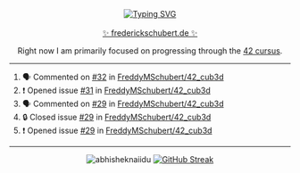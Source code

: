 <div align="center">
  <a href="https://git.io/typing-svg"><img src="https://readme-typing-svg.demolab.com?font=Fira+Code&size=30&pause=1000&color=70A5FD&background=1A1B27&center=true&vCenter=true&repeat=false&random=false&width=435&lines=%F0%9F%91%8B+Hiya%2C+I'm+Freddy!+%F0%9F%96%96" alt="Typing SVG" /></a>
</div>
<br>
<div align="center">
  <a href="https://frederickschubert.de">✨ frederickschubert.de ✨</a>
  
  Right now I am primarily focused on progressing through the <a href="https://github.com/FreddyMSchubert/42_cursus">42 cursus</a>.
</div>

<hr>

<!--START_SECTION:activity-->
1. 🗣 Commented on [#32](https://github.com/FreddyMSchubert/42_cub3d/issues/32#issuecomment-2167883714) in [FreddyMSchubert/42_cub3d](https://github.com/FreddyMSchubert/42_cub3d)
2. ❗ Opened issue [#31](https://github.com/FreddyMSchubert/42_cub3d/issues/31) in [FreddyMSchubert/42_cub3d](https://github.com/FreddyMSchubert/42_cub3d)
3. 🗣 Commented on [#29](https://github.com/FreddyMSchubert/42_cub3d/issues/29#issuecomment-2167522189) in [FreddyMSchubert/42_cub3d](https://github.com/FreddyMSchubert/42_cub3d)
4. 🔒 Closed issue [#29](https://github.com/FreddyMSchubert/42_cub3d/issues/29) in [FreddyMSchubert/42_cub3d](https://github.com/FreddyMSchubert/42_cub3d)
5. ❗ Opened issue [#29](https://github.com/FreddyMSchubert/42_cub3d/issues/29) in [FreddyMSchubert/42_cub3d](https://github.com/FreddyMSchubert/42_cub3d)
<!--END_SECTION:activity-->

<hr>

<table>
    <p align="center"> <img src="https://github-readme-stats.vercel.app/api?username=FreddyMSchubert&show_icons=true&theme=tokyonight" alt="abhisheknaiidu" />
    <a href="https://git.io/streak-stats"><img src="https://streak-stats.demolab.com?user=FreddyMSchubert&theme=tokyonight&date_format=j%20M%5B%20Y%5D" alt="GitHub Streak" /></a>
</table>
